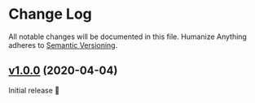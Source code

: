 Change Log
====================================================================================================
All notable changes will be documented in this file.
Humanize Anything adheres to [Semantic Versioning](http://semver.org/).


[v1.0.0](https://github.com/JS-DevTools/humanize-anything/tree/v1.0.0) (2020-04-04)
----------------------------------------------------------------------------------------------------

Initial release 🎉
